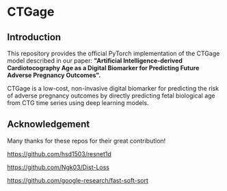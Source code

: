 # CTGage
## Introduction
This repository provides the official PyTorch implementation of the CTGage model described in our paper:
**"Artificial Intelligence-derived Cardiotocography Age as a Digital Biomarker for Predicting Future Adverse Pregnancy Outcomes".**

CTGage is a low-cost, non-invasive digital biomarker for predicting the risk of adverse pregnancy outcomes by directly predicting fetal biological age from CTG time series using deep learning models.
## Acknowledgement
Many thanks for these repos for their great contribution!

https://github.com/hsd1503/resnet1d

https://github.com/Ngk03/Dist-Loss

https://github.com/google-research/fast-soft-sort

